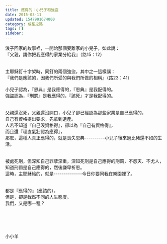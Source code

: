 ```yaml
---
title: 應得的：小兒子和強盜
date: 2015-03-11
updated: 1547991674000
category: 成聖之路
tags: []
sidebar: 
---
```


<p>浪子回家的故事裡，一開始那個要離家的小兒子，如此說：<br/>『父親，請你把我應得的家業分給我』（路15：12）<br/><br/><br/>主耶穌釘十字架時，同釘的兩個強盜，其中之一這樣講：<br/>『我們是應該的，因我們所受的與我們所做的相稱』（路23：41）<br/><br/><!--more-->小兒子認為，『恩典』是我應得的，『恩典』是我配得的。<br/>強盜認為，『刑罰』是我應得的，『該死』才是我配得的。<br/><br/><br/>父親還沒死，父親還沒開口，小兒子卻已經認為那些家業是自己應得的，<br/>自己有資格提出要求，先拿到遺產。<br/>人若不知道『自己沒資格得』，卻以為『自己有資格得』，<br/>而且還『理直氣壯認為應得』，<br/>那麼，這種人真正應得的，就是喪失恩典----------小兒子後來過比豬還不如的生活。<br/><br/><br/>被處死刑，但深知自己罪孽深重，深知死刑是自己應得的刑罰，不怨天、不尤人，<br/>知道刑罰是自己應得的，然後謙卑祈恩。<br/>這時，主耶穌給的，就是--------------今日你要同我在樂園裡了。<br/><br/><br/>都是『應得的』（應該的），<br/>但是，卻是截然不同的人生態度。<br/>我們，又是哪一種？<br/><br/><br/><br/><br/><br/>小小羊<br/><br/><br/><br/><br/></p>